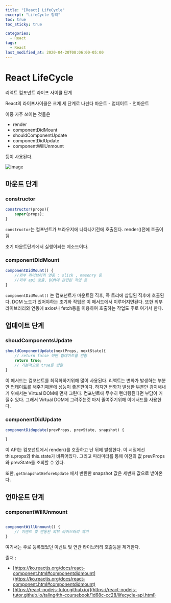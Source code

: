 ```yaml
---
title: "[React] LifeCycle"
excerpt: "LifeCycle 정리"
toc: true
toc_sticky: true

categories:
  - React
tags:
  - React
last_modified_at: 2020-04-20T08:06:00-05:00
---
```


# React LifeCycle

리액트 컴포넌트 라이프 사이클 단계

React의 라이프사이클은 크게 세 단계로 나뉜다
마운트 - 업데이트 - 언마운트

이중 자주 쓰이는 것들은

+ render
+ componentDidMount
+ shouldComponentUpdate
+ componentDidUpdate
+ componentWillUnmount

등이 사용된다.

![image](https://react-nodejs-tutor.github.io/taling4th-coursebook/assets/life%20cycle.png)


## 마운트 단계


### constructor

```js
constructor(props){
    super(props);
}

```

`constructor`는 컴포넌트가 브라우저에 나타나기전에 호출된다. render()전에 호출이됨

초기 마운트단계에서 실행이되는 메소드이다.


### componentDidMount 

```js
componentDidMount() {
    //외부 라이브러리 연동 : slick , masonry 등
    //외부 api 호출, DOM에 관련된 작업 등
}

```

`componentDidMount()` 는 컴포넌트가 마운트된 직후, 즉 트리에 삽입된 직후에 호출된다. 
DOM 노드가 있어야하는 초기화 작업은 이 메서드에서 이루어지면된다. 또한 외부라이브러리와 연동에 axios나 fetch등을 이용하여 호출하는 작업도 주로 여기서 한다.



## 업데이트 단계

### shoudComponentsUpdate

```js
shouldComponentUpdate(nextProps, nextState){
    // return false 하면 업데이트를 안함
    return true;
    // 기본적으로 true를 반환
}

```

이 메서드는 컴포넌트를 최적화하기위해 많이 사용된다. 
리액트는 변화가 발생하는 부분만 업데이트를 해주기때문에 성능이 좋은편이다.
하지만 변화가 발생한 부분만 감지해내기 위해서는 Virtual DOM에 먼저 그린다.
컴포넌트에 무수히 렌더링된다면 부담이 커질수 있다. 그래서 Virtual DOM에 그려주는것 마저 줄여주기위해 이메서드를 사용한다.

### componentDidUpdate 

```js
componentDidupdate(prevProps, prevState, snapshot) {

}

```

이 API는 컴포넌트에서 render()를 호출하고 난 뒤에 발생한다.
이 시점에선 this.props와 this.state가 바뀌어있다.
그리고 파라미터를 통해 이전의 값 prevProps 와 prevState를 조회할 수 있다.

또한, `getSnapshotBeforeUpdate` 에서 반환한 snapshot 값은 세번째 값으로 받아온다.


## 언마운트 단계

### componentWillUnmount 

```js

componentWillUnmount() {
    // 이벤트 및 연동된 외부 라이브러리 제거
}

```

여기서는 주로 등록했었던 이벤트 및 연관 라이브러리 호출등을 제거한다. 




출처 : 
+ [https://ko.reactjs.org/docs/react-component.html#componentdidmount](https://ko.reactjs.org/docs/react-component.html#componentdidmount)
+ [https://react-nodejs-tutor.github.io/](https://react-nodejs-tutor.github.io/taling4th-coursebook/1d68c-cc28/lifecycle-api.html)
